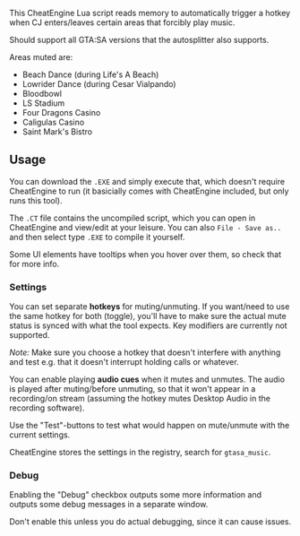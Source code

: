 This CheatEngine Lua script reads memory to automatically trigger a hotkey when CJ enters/leaves certain areas that forcibly play music.

Should support all GTA:SA versions that the autosplitter also supports.

Areas muted are:

* Beach Dance (during Life's A Beach)
* Lowrider Dance (during Cesar Vialpando)
* Bloodbowl
* LS Stadium
* Four Dragons Casino
* Caligulas Casino
* Saint Mark's Bistro

## Usage

You can download the `.EXE` and simply execute that, which doesn't require CheatEngine to run (it basicially comes with CheatEngine included, but only runs this tool).

The `.CT` file contains the uncompiled script, which you can open in CheatEngine and view/edit at your leisure. You can also `File - Save as..` and then select type `.EXE` to compile it yourself.

Some UI elements have tooltips when you hover over them, so check that for more info.

### Settings

You can set separate **hotkeys** for muting/unmuting. If you want/need to use the same hotkey for both (toggle), you'll have to make sure the actual mute status is synced with what the tool expects. Key modifiers are currently not supported.

*Note:* Make sure you choose a hotkey that doesn't interfere with anything and test e.g. that it doesn't interrupt holding calls or whatever.

You can enable playing **audio cues** when it mutes and unmutes. The audio is played after muting/before unmuting, so that it won't appear in a recording/on stream (assuming the hotkey mutes Desktop Audio in the recording software).

Use the "Test"-buttons to test what would happen on mute/unmute with the current settings.

CheatEngine stores the settings in the registry, search for `gtasa_music`.

### Debug

Enabling the "Debug" checkbox outputs some more information and outputs some debug messages in a separate window.

Don't enable this unless you do actual debugging, since it can cause issues.
